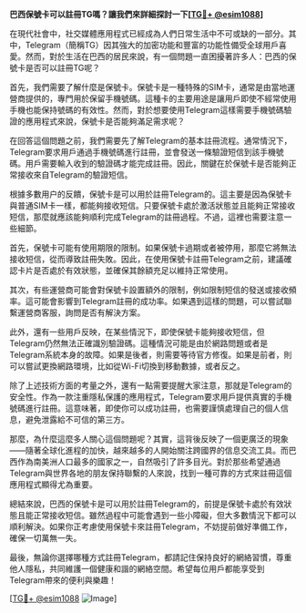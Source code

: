 **巴西保號卡可以註冊TG嗎？讓我們來詳細探討一下[[TG💪+ @esim1088](https://t.me/s/esim1088)]**

在現代社會中，社交媒體應用程式已經成為人們日常生活中不可或缺的一部分。其中，Telegram（簡稱TG）因其強大的加密功能和豐富的功能性備受全球用戶喜愛。然而，對於生活在巴西的居民來說，有一個問題一直困擾著許多人：巴西的保號卡是否可以註冊TG呢？

首先，我們需要了解什麼是保號卡。保號卡是一種特殊的SIM卡，通常是由當地運營商提供的，專門用於保留手機號碼。這種卡的主要用途是讓用戶即使不經常使用手機也能保持號碼的有效性。然而，對於想要使用Telegram這樣需要手機號碼驗證的應用程式來說，保號卡是否能夠滿足需求呢？

在回答這個問題之前，我們需要先了解Telegram的基本註冊流程。通常情況下，Telegram要求用戶通過手機號碼進行註冊，並會發送一條驗證短信到該手機號碼。用戶需要輸入收到的驗證碼才能完成註冊。因此，關鍵在於保號卡是否能夠正常接收來自Telegram的驗證短信。

根據多數用户的反饋，保號卡是可以用於註冊Telegram的。這主要是因為保號卡與普通SIM卡一樣，都能夠接收短信。只要保號卡處於激活狀態並且能夠正常接收短信，那麼就應該能夠順利完成Telegram的註冊過程。不過，這裡也需要注意一些細節。

首先，保號卡可能有使用期限的限制。如果保號卡過期或者被停用，那麼它將無法接收短信，從而導致註冊失敗。因此，在使用保號卡註冊Telegram之前，建議確認卡片是否處於有效狀態，並確保其餘額充足以維持正常使用。

其次，有些運營商可能會對保號卡設置額外的限制，例如限制短信的發送或接收頻率。這可能會影響到Telegram註冊的成功率。如果遇到這樣的問題，可以嘗試聯繫運營商客服，詢問是否有解決方案。

此外，還有一些用戶反映，在某些情況下，即使保號卡能夠接收短信，但Telegram仍然無法正確識別驗證碼。這種情況可能是由於網路問題或者是Telegram系統本身的故障。如果是後者，則需要等待官方修復。如果是前者，則可以嘗試更換網路環境，比如從Wi-Fi切換到移動數據，或者反之。

除了上述技術方面的考量之外，還有一點需要提醒大家注意，那就是Telegram的安全性。作為一款注重隱私保護的應用程式，Telegram要求用戶提供真實的手機號碼進行註冊。這意味著，即使你可以成功註冊，也需要謹慎處理自己的個人信息，避免泄露給不可信的第三方。

那麼，為什麼這麼多人關心這個問題呢？其實，這背後反映了一個更廣泛的現象——隨著全球化進程的加快，越來越多的人開始關注跨國界的信息交流工具。而巴西作為南美洲人口最多的國家之一，自然吸引了許多目光。對於那些希望通過Telegram與世界各地的朋友保持聯繫的人來說，找到一種可靠的方式來註冊這個應用程式顯得尤為重要。

總結來說，巴西的保號卡是可以用於註冊Telegram的，前提是保號卡處於有效狀態且能正常接收短信。雖然過程中可能會遇到一些小障礙，但大多數情況下都可以順利解決。如果你正考慮使用保號卡來註冊Telegram，不妨提前做好準備工作，確保一切萬無一失。

最後，無論你選擇哪種方式註冊Telegram，都請記住保持良好的網絡習慣，尊重他人隱私，共同維護一個健康和諧的網絡空間。希望每位用戶都能享受到Telegram帶來的便利與樂趣！

[[TG💪+ @esim1088](https://t.me/s/esim1088) ![Image](https://i.postimg.cc/4NQfJmqS/Snipaste-2025-05-13-00-14-12.png)]
